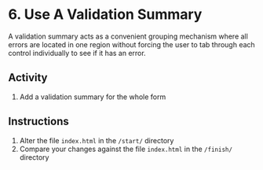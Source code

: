 # 6. Use A Validation Summary
A validation summary acts as a convenient grouping mechanism where all errors are located in one region without forcing the user to tab through each control individually to see if it has an error.

## Activity
1. Add a validation summary for the whole form

## Instructions
1. Alter the file `index.html` in the `/start/` directory
1. Compare your changes against the file `index.html` in the `/finish/` directory